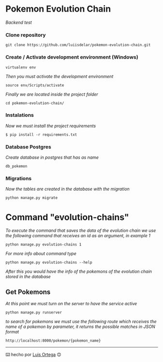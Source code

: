 # Pokemon Evolution Chain

_Backend test_


### Clone repository 

```
git clone https://github.com/luiisdelar/pokemon-evolution-chain.git
```


### Create / Activate development environment (Windows)

```
virtualenv env
```

_Then you must activate the development environment_

```
source env/Scripts/activate
```

_Finally we are located inside the project folder_

```
cd pokemon-evolution-chain/
```


### Instalations  

_Now we must install the project requirements_

```
$ pip install -r requirements.txt
```

### Database Postgres

_Create database in postgres that has as name_

```
db_pokemon
```

### Migrations

_Now the tables are created in the database with the migration_

```
python manage.py migrate
```

# Command "evolution-chains"

_To execute the command that saves the data of the evolution chain we use the following command that receives an id as an argument, in example 1_

```
python manage.py evolution-chains 1
```

_For more info about command type_

```
python manage.py evolution-chains --help
```

_After this you would have the info of the pokemons of the evolution chain stored in the database_

## Get Pokemons 

_At this point we must turn on the server to have the service active_

```
python manage.py runserver
```

_to search for pokemons we must use the following route which receives the name of a pokemon by parameter, it returns the possible matches in JSON format_

```
http://localhost:8000/pokemon/{pokemon_name}
```

---
⌨️ hecho por [Luis Ortega](https://github.com/luiisdelar) 😊
